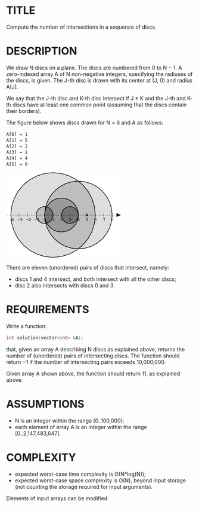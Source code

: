 TITLE
=====
Compute the number of intersections in a sequence of discs.

DESCRIPTION
===========

We draw N discs on a plane. The discs are numbered from 0 to N − 1. A zero-indexed array A of N non-negative integers, specifying the radiuses of the discs, is given. The J-th disc is drawn with its center at (J, 0) and radius A[J].

We say that the J-th disc and K-th disc intersect if J ≠ K and the J-th and K-th discs have at least one common point (assuming that the discs contain their borders).

The figure below shows discs drawn for N = 6 and A as follows:

    A[0] = 1
    A[1] = 5
    A[2] = 2
    A[3] = 1
    A[4] = 4
    A[5] = 0

![exammple](ex1.png)

There are eleven (unordered) pairs of discs that intersect, namely:

* discs 1 and 4 intersect, and both intersect with all the other discs;
* disc 2 also intersects with discs 0 and 3.


REQUIREMENTS
============
Write a function:

```c++
int solution(vector<int> &A);
```

that, given an array A describing N discs as explained above, returns the number of (unordered) pairs of intersecting discs. The function should return −1 if the number of intersecting pairs exceeds 10,000,000.

Given array A shown above, the function should return 11, as explained above.


ASSUMPTIONS
===========
* N is an integer within the range [0..100,000];
* each element of array A is an integer within the range [0..2,147,483,647].

COMPLEXITY
===========
* expected worst-case time complexity is O(N*log(N));
* expected worst-case space complexity is O(N), beyond input storage (not counting the storage required for input arguments).

Elements of input arrays can be modified.
